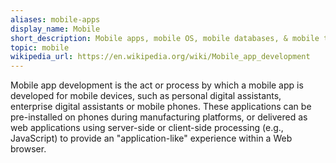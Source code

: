 ```yaml
---
aliases: mobile-apps
display_name: Mobile
short_description: Mobile apps, mobile OS, mobile databases, & mobile testing frameworks.
topic: mobile
wikipedia_url: https://en.wikipedia.org/wiki/Mobile_app_development 
---
```

Mobile app development is the act or process by which a mobile app is developed for mobile devices, such as personal digital assistants, enterprise digital assistants or mobile phones. These applications can be pre-installed on phones during manufacturing platforms, or delivered as web applications using server-side or client-side processing (e.g., JavaScript) to provide an "application-like" experience within a Web browser.
